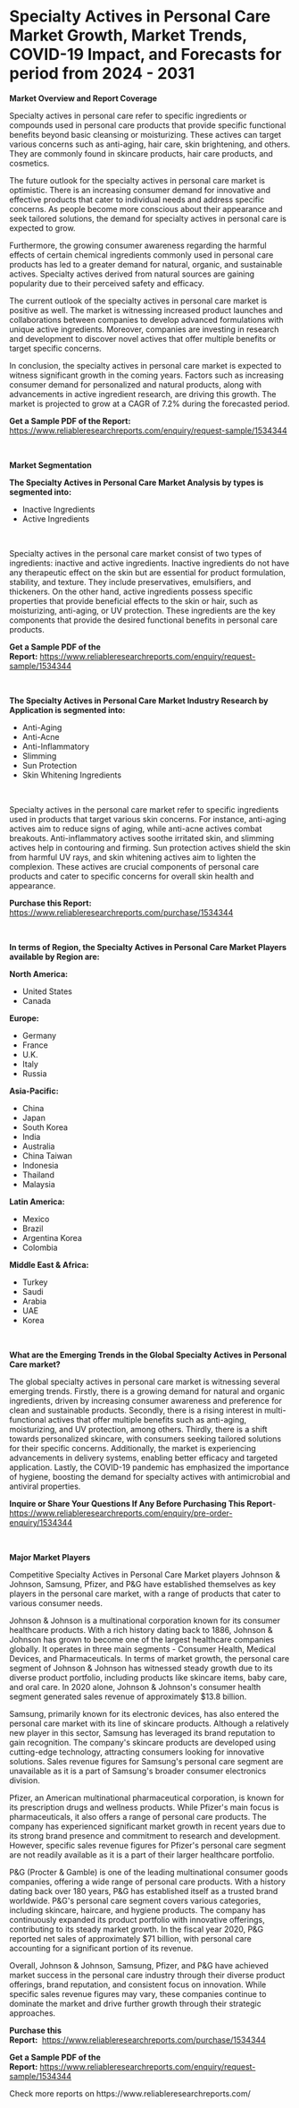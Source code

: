 <p><h1>Specialty Actives in Personal Care Market Growth, Market Trends, COVID-19 Impact, and Forecasts for period from 2024 - 2031</h1></p><p><strong>Market Overview and Report Coverage</strong></p>
<p><p>Specialty actives in personal care refer to specific ingredients or compounds used in personal care products that provide specific functional benefits beyond basic cleansing or moisturizing. These actives can target various concerns such as anti-aging, hair care, skin brightening, and others. They are commonly found in skincare products, hair care products, and cosmetics.</p><p>The future outlook for the specialty actives in personal care market is optimistic. There is an increasing consumer demand for innovative and effective products that cater to individual needs and address specific concerns. As people become more conscious about their appearance and seek tailored solutions, the demand for specialty actives in personal care is expected to grow.</p><p>Furthermore, the growing consumer awareness regarding the harmful effects of certain chemical ingredients commonly used in personal care products has led to a greater demand for natural, organic, and sustainable actives. Specialty actives derived from natural sources are gaining popularity due to their perceived safety and efficacy.</p><p>The current outlook of the specialty actives in personal care market is positive as well. The market is witnessing increased product launches and collaborations between companies to develop advanced formulations with unique active ingredients. Moreover, companies are investing in research and development to discover novel actives that offer multiple benefits or target specific concerns.</p><p>In conclusion, the specialty actives in personal care market is expected to witness significant growth in the coming years. Factors such as increasing consumer demand for personalized and natural products, along with advancements in active ingredient research, are driving this growth. The market is projected to grow at a CAGR of 7.2% during the forecasted period.</p></p>
<p><strong>Get a Sample PDF of the Report:</strong> <a href="https://www.reliableresearchreports.com/enquiry/request-sample/1534344">https://www.reliableresearchreports.com/enquiry/request-sample/1534344</a></p>
<p>&nbsp;</p>
<p><strong>Market Segmentation</strong></p>
<p><strong>The Specialty Actives in Personal Care Market Analysis by types is segmented into:</strong></p>
<p><ul><li>Inactive Ingredients</li><li>Active Ingredients</li></ul></p>
<p>&nbsp;</p>
<p><p>Specialty actives in the personal care market consist of two types of ingredients: inactive and active ingredients. Inactive ingredients do not have any therapeutic effect on the skin but are essential for product formulation, stability, and texture. They include preservatives, emulsifiers, and thickeners. On the other hand, active ingredients possess specific properties that provide beneficial effects to the skin or hair, such as moisturizing, anti-aging, or UV protection. These ingredients are the key components that provide the desired functional benefits in personal care products.</p></p>
<p><strong>Get a Sample PDF of the Report:</strong>&nbsp;<a href="https://www.reliableresearchreports.com/enquiry/request-sample/1534344">https://www.reliableresearchreports.com/enquiry/request-sample/1534344</a></p>
<p>&nbsp;</p>
<p><strong>The Specialty Actives in Personal Care Market Industry Research by Application is segmented into:</strong></p>
<p><ul><li>Anti-Aging</li><li>Anti-Acne</li><li>Anti-Inflammatory</li><li>Slimming</li><li>Sun Protection</li><li>Skin Whitening Ingredients</li></ul></p>
<p>&nbsp;</p>
<p><p>Specialty actives in the personal care market refer to specific ingredients used in products that target various skin concerns. For instance, anti-aging actives aim to reduce signs of aging, while anti-acne actives combat breakouts. Anti-inflammatory actives soothe irritated skin, and slimming actives help in contouring and firming. Sun protection actives shield the skin from harmful UV rays, and skin whitening actives aim to lighten the complexion. These actives are crucial components of personal care products and cater to specific concerns for overall skin health and appearance.</p></p>
<p><strong>Purchase this Report:</strong>&nbsp; <a href="https://www.reliableresearchreports.com/purchase/1534344">https://www.reliableresearchreports.com/purchase/1534344</a></p>
<p>&nbsp;</p>
<p><strong>In terms of Region, the Specialty Actives in Personal Care Market Players available by Region are:</strong></p>
<p>
    <p> <strong> North America: </strong>
        <ul>
            <li>United States</li>
            <li>Canada</li>
        </ul>
        </p> 
    <p> <strong> Europe: </strong>
        <ul>
            <li>Germany</li>
            <li>France</li>
            <li>U.K.</li>
            <li>Italy</li>
            <li>Russia</li>
        </ul>
        </p> 
    <p> <strong> Asia-Pacific: </strong>
        <ul>
            <li>China</li>
            <li>Japan</li>
            <li>South Korea</li>
            <li>India</li>
            <li>Australia</li>
            <li>China Taiwan</li>
            <li>Indonesia</li>
            <li>Thailand</li>
            <li>Malaysia</li>
        </ul>
        </p> 
    <p> <strong> Latin America: </strong>
        <ul>
            <li>Mexico</li>
            <li>Brazil</li>
            <li>Argentina Korea</li>
            <li>Colombia</li>
        </ul>
        </p> 
    <p> <strong> Middle East & Africa: </strong>
        <ul>
            <li>Turkey</li>
            <li>Saudi</li>
            <li>Arabia</li>
            <li>UAE</li>
            <li>Korea</li>
        </ul>
    </p>
    </p>
<p>&nbsp;</p>
<p><strong>What are the Emerging Trends in the Global Specialty Actives in Personal Care market?</strong></p>
<p><p>The global specialty actives in personal care market is witnessing several emerging trends. Firstly, there is a growing demand for natural and organic ingredients, driven by increasing consumer awareness and preference for clean and sustainable products. Secondly, there is a rising interest in multi-functional actives that offer multiple benefits such as anti-aging, moisturizing, and UV protection, among others. Thirdly, there is a shift towards personalized skincare, with consumers seeking tailored solutions for their specific concerns. Additionally, the market is experiencing advancements in delivery systems, enabling better efficacy and targeted application. Lastly, the COVID-19 pandemic has emphasized the importance of hygiene, boosting the demand for specialty actives with antimicrobial and antiviral properties.</p></p>
<p><strong>Inquire or Share Your Questions If Any Before Purchasing This Report</strong>- <a href="https://www.reliableresearchreports.com/enquiry/pre-order-enquiry/1534344">https://www.reliableresearchreports.com/enquiry/pre-order-enquiry/1534344</a></p>
<p>&nbsp;</p>
<p><strong>Major Market Players</strong></p>
<p><p>Competitive Specialty Actives in Personal Care Market players Johnson & Johnson, Samsung, Pfizer, and P&G have established themselves as key players in the personal care market, with a range of products that cater to various consumer needs.</p><p>Johnson & Johnson is a multinational corporation known for its consumer healthcare products. With a rich history dating back to 1886, Johnson & Johnson has grown to become one of the largest healthcare companies globally. It operates in three main segments - Consumer Health, Medical Devices, and Pharmaceuticals. In terms of market growth, the personal care segment of Johnson & Johnson has witnessed steady growth due to its diverse product portfolio, including products like skincare items, baby care, and oral care. In 2020 alone, Johnson & Johnson's consumer health segment generated sales revenue of approximately $13.8 billion.</p><p>Samsung, primarily known for its electronic devices, has also entered the personal care market with its line of skincare products. Although a relatively new player in this sector, Samsung has leveraged its brand reputation to gain recognition. The company's skincare products are developed using cutting-edge technology, attracting consumers looking for innovative solutions. Sales revenue figures for Samsung's personal care segment are unavailable as it is a part of Samsung's broader consumer electronics division.</p><p>Pfizer, an American multinational pharmaceutical corporation, is known for its prescription drugs and wellness products. While Pfizer's main focus is pharmaceuticals, it also offers a range of personal care products. The company has experienced significant market growth in recent years due to its strong brand presence and commitment to research and development. However, specific sales revenue figures for Pfizer's personal care segment are not readily available as it is a part of their larger healthcare portfolio.</p><p>P&G (Procter & Gamble) is one of the leading multinational consumer goods companies, offering a wide range of personal care products. With a history dating back over 180 years, P&G has established itself as a trusted brand worldwide. P&G's personal care segment covers various categories, including skincare, haircare, and hygiene products. The company has continuously expanded its product portfolio with innovative offerings, contributing to its steady market growth. In the fiscal year 2020, P&G reported net sales of approximately $71 billion, with personal care accounting for a significant portion of its revenue.</p><p>Overall, Johnson & Johnson, Samsung, Pfizer, and P&G have achieved market success in the personal care industry through their diverse product offerings, brand reputation, and consistent focus on innovation. While specific sales revenue figures may vary, these companies continue to dominate the market and drive further growth through their strategic approaches.</p></p>
<p><strong>Purchase this Report:</strong>&nbsp;&nbsp;<a href="https://www.reliableresearchreports.com/purchase/1534344">https://www.reliableresearchreports.com/purchase/1534344</a></p>
<p></p>
<p><strong>Get a Sample PDF of the Report:</strong>&nbsp;<a href="https://www.reliableresearchreports.com/enquiry/request-sample/1534344">https://www.reliableresearchreports.com/enquiry/request-sample/1534344</a></p>
<p>Check more reports on https://www.reliableresearchreports.com/</p>